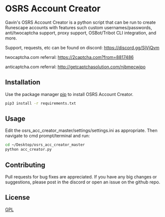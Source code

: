 # OSRS Account Creator

Gavin's OSRS Account Creator is a python script that can be run to create Runescape accounts with features such custom usernames/passwords, anti/twocaptcha support, proxy support, OSBot/Tribot CLI integration, and more. 

Support, requests, etc can be found on discord: https://discord.gg/SjVjQvm

twocaptcha.com referral: https://2captcha.com?from=8817486

anticaptcha.com referral: http://getcaptchasolution.com/njbmecwjpo


## Installation

Use the package manager [pip](https://pip.pypa.io/en/stable/) to install OSRS Account Creator.

```bash
pip3 install -r requirements.txt
```

## Usage

Edit the osrs_acc_creator_master/settings/settings.ini as appropriate. Then navigate to cmd prompt/terminal and run:

```bash
cd ~/Desktop/osrs_acc_creator_master
python acc_creator.py
```

## Contributing
Pull requests for bug fixes are appreciated. If you have any big changes or suggestions, please post in the discord or open an issue on the github repo.


## License
[GPL](https://choosealicense.com/licenses/gpl-3.0/)
